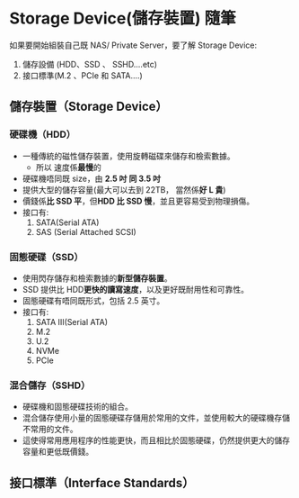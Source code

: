# Storage Device(儲存裝置) 隨筆

如果要開始組裝自己既 NAS/ Private Server，要了解 Storage Device:

1. 儲存設備 (HDD、SSD 、 SSHD....etc)
2. 接口標準(M.2 、PCIe 和 SATA....)

## 儲存裝置（Storage Device）

### **硬碟機（HDD）**

- 一種傳統的磁性儲存裝置，使用旋轉磁碟來儲存和檢索數據。
  - 所以 速度係**最慢**的
- 硬碟機唔同既 size，由 **2.5 吋 同 3.5 吋**
- 提供大型的儲存容量(最大可以去到 22TB， 當然係**好 L 貴**)
- 價錢係**比 SSD 平**，但**HDD 比 SSD 慢**，並且更容易受到物理損傷。
- 接口有:
  1. SATA(Serial ATA)
  2. SAS (Serial Attached SCSI)

### 固態硬碟（SSD）

- 使用閃存儲存和檢索數據的**新型儲存裝置**。
- SSD 提供比 HDD**更快的讀寫速度**，以及更好既耐用性和可靠性。
- 固態硬碟有唔同既形式，包括 2.5 英寸。
- 接口有:
  1. SATA III(Serial ATA)
  2. M.2
  3. U.2
  4. NVMe
  5. PCIe

### 混合儲存（SSHD）

- 硬碟機和固態硬碟技術的組合。
- 混合儲存使用小量的固態硬碟存儲用於常用的文件，並使用較大的硬碟機存儲不常用的文件。
- 這使得常用應用程序的性能更快，而且相比於固態硬碟，仍然提供更大的儲存容量和更低既價錢。

## 接口標準（Interface Standards）

### 
